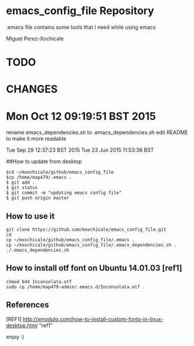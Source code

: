 # emacs_config_file Repository

.emacs file contains some tools that I need while using emacs

Miguel Perez-Xochicale 

TODO
=====

CHANGES
=======

# Mon Oct 12 09:19:51 BST 2015
rename emacs_dependencies.sh to .emacs_dependencies.sh
edit README to make it more readable


Tue Sep 29 12:37:23 BST 2015
Tue 23 Jun 2015 11:53:36 BST 

##How to update from desktop

```
$cd ~/mxochicale/github/emacs_config_file
$cp /home/map479/.emacs .
$ git add .
$ git status
$ git commit -m "updating emacs config file"
$ git push origin master
```



## How to use it


```
git clone https://github.com/mxochicale/emacs_config_file.git
cd
cp ~/mxochicale/github/emacs_config_file/.emacs .
cp ~/mxochicale/github/emacs_config_file/.emacs_dependencies.sh .
./.emacs_dependencies.sh 

```


## How to install otf font on Ubuntu 14.01.03 [ref1]

```
chmod 644 Inconsolata.otf 
sudo cp /home/map479-admin/.emacs.d/Inconsolata.otf .
```

## References

[REF1] http://xmodulo.com/how-to-install-custom-fonts-in-linux-desktop.html "ref1"



enjoy :)
